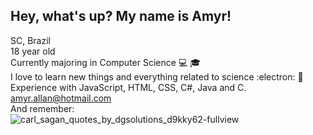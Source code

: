 ## Hey, what's up? My name is Amyr!  
SC, Brazil   
18 year old   
Currently majoring in Computer Science :computer: :mortar_board:   
I love to learn new things and everything related to science :electron: :telescope:  
Experience with JavaScript, HTML, CSS, C#, Java and C. 
amyr.allan@hotmail.com  
And remember:  
![carl_sagan_quotes_by_dgsolutions_d9kky62-fullview](https://user-images.githubusercontent.com/69065770/129996704-c4ca6da2-6bc4-40ea-8950-df750c3e121e.jpg)

